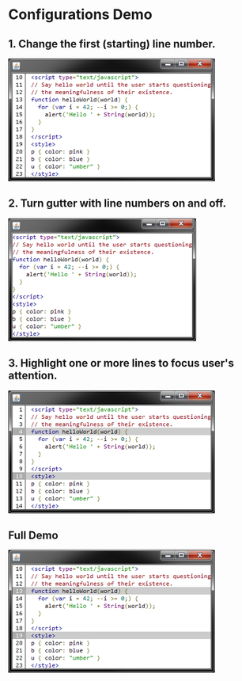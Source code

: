 # Configurations Demo #

## 1. Change the first (starting) line number. ##
![FirstLine](https://raw.githubusercontent.com/cws1989/java-prettify/wiki/ConfigurationsDemo/FirstLine.png)

## 2. Turn gutter with line numbers on and off. ##
![GutterVisibility](https://raw.githubusercontent.com/cws1989/java-prettify/wiki/ConfigurationsDemo/GutterVisibility.png)

## 3. Highlight one or more lines to focus user's attention. ##
![HighlightLines](https://raw.githubusercontent.com/cws1989/java-prettify/wiki/ConfigurationsDemo/HighlightLines.png)


## Full Demo ##
![FullDemo](https://raw.githubusercontent.com/cws1989/java-prettify/wiki/ConfigurationsDemo/FullDemo.png)